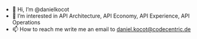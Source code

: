 - 👋 Hi, I’m @danielkocot
- 👀 I’m interested in API Architecture, API Economy, API Experience, API Operations
- 📫 How to reach me write me an email to daniel.kocot@codecentric.de

<!---
danielkocot/danielkocot is a ✨ special ✨ repository because its `README.md` (this file) appears on your GitHub profile.
You can click the Preview link to take a look at your changes.
--->
